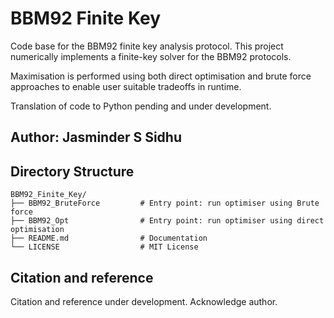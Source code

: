 # BBM92 Finite Key

Code base for the BBM92 finite key analysis protocol. This project numerically implements a finite-key solver for the BBM92 protocols.

Maximisation is performed using both direct optimisation and brute force approaches to enable user suitable tradeoffs in runtime.

Translation of code to Python pending and under development.

## Author: Jasminder S Sidhu

## Directory Structure

```
BBM92_Finite_Key/
├── BBM92_BruteForce         # Entry point: run optimiser using Brute force
├── BBM92_Opt                # Entry point: run optimiser using direct optimisation
├── README.md                # Documentation
└── LICENSE                  # MIT License
```


## Citation and reference

Citation and reference under development. Acknowledge author. 
